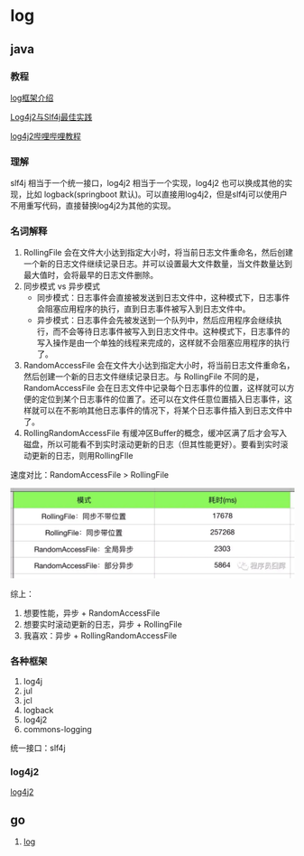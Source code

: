 # log

## java
### 教程

[log框架介绍](https://developer.aliyun.com/article/633179)

[Log4j2与Slf4j最佳实践](https://zhuanlan.zhihu.com/p/36554554)

[log4j2哔哩哔哩教程](https://www.bilibili.com/video/BV1jo4y1x7Td/)

### 理解

slf4j 相当于一个统一接口，log4j2 相当于一个实现，log4j2 也可以换成其他的实现，比如 logback(springboot 默认)。可以直接用log4j2，但是slf4j可以使用户不用重写代码，直接替换log4j2为其他的实现。

### 名词解释
1. RollingFile 会在文件大小达到指定大小时，将当前日志文件重命名，然后创建一个新的日志文件继续记录日志。并可以设置最大文件数量，当文件数量达到最大值时，会将最早的日志文件删除。
2. 同步模式 vs 异步模式
    - 同步模式：日志事件会直接被发送到日志文件中，这种模式下，日志事件会阻塞应用程序的执行，直到日志事件被写入到日志文件中。
    - 异步模式：日志事件会先被发送到一个队列中，然后应用程序会继续执行，而不会等待日志事件被写入到日志文件中。这种模式下，日志事件的写入操作是由一个单独的线程来完成的，这样就不会阻塞应用程序的执行了。
3. RandomAccessFile 会在文件大小达到指定大小时，将当前日志文件重命名，然后创建一个新的日志文件继续记录日志。与 RollingFile 不同的是，RandomAccessFile 会在日志文件中记录每个日志事件的位置，这样就可以方便的定位到某个日志事件的位置了。还可以在文件任意位置插入日志事件，这样就可以在不影响其他日志事件的情况下，将某个日志事件插入到日志文件中了。
4. RollingRandomAccessFile  有缓冲区Buffer的概念，缓冲区满了后才会写入磁盘，所以可能看不到实时滚动更新的日志（但其性能更好）。要看到实时滚动更新的日志，则用RollingFIle

速度对比：RandomAccessFile > RollingFile

![速度对比](_attachments/old/image.png)

综上：
1. 想要性能，异步 + RandomAccessFile
2. 想要实时滚动更新的日志，异步 + RollingFile
3. 我喜欢：异步 + RollingRandomAccessFile

### 各种框架
1. log4j
2. jul
3. jcl
4. logback
5. log4j2
6. commons-logging

统一接口：slf4j

### log4j2
[log4j2](log4j2.md)

## go

1. [log](../../计算机语言/Go/log服务.md)